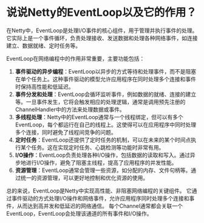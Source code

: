 # 说说Netty的EventLoop以及它的作用？

在Netty中，EventLoop是处理I/O事件的核心组件，用于管理并执行事件的处理。
它实际上是一个事件循环，负责处理接收、发送数据和处理各种网络事件，如连接建立、数据就绪、定时任务等。

EventLoop在网络编程中的作用非常重要，主要功能包括：

1. **事件驱动的异步编程**：EventLoop以异步的方式等待和处理事件，而不是阻塞在单个任务上。这种事件驱动的模型允许应用程序在同时处理多个连接和事件时保持高性能和低延迟。
2. **事件分发和处理**：EventLoop会循环监听事件，例如数据的就绪、连接的建立等。一旦事件发生，它将会触发相应的处理逻辑，通常是调用预先注册的ChannelHandler中的方法来处理数据或事件。
3. **多线程处理**：Netty中的EventLoop通常与一个线程绑定，但可以有多个EventLoop，每个都运行在自己的线程上。这使得可以在应用程序中同时处理多个连接，同时避免了线程间竞争的问题。
4. **定时任务**：EventLoop还提供了定时任务的机制，可以在未来的某个时间点执行某个任务。这在实现定时任务、心跳检测等功能时非常有用。
5. **I/O操作**：EventLoop负责处理各种I/O操作，包括数据的读取和写入。通过异步地进行I/O操作，避免了阻塞主线程，提高了应用程序的并发性能。
6. **资源管理**：EventLoop通常会管理一些资源，如分配的内存、文件句柄等。通过统一的资源管理，可以更好地控制和优化资源的使用。

总的来说，EventLoop是Netty中实现高性能、非阻塞网络编程的关键组件。
它通过事件驱动的方式处理I/O操作和网络事件，允许应用程序同时处理多个连接和事件，从而达到高并发和低延迟的网络通信。
每个Channel通常都会关联一个EventLoop，EventLoop会处理该通道的所有事件和I/O操作。